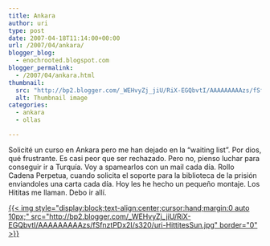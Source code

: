 ```yaml
---
title: Ankara
author: uri
type: post
date: 2007-04-18T11:14:00+00:00
url: /2007/04/ankara/
blogger_blog:
  - enochrooted.blogspot.com
blogger_permalink:
  - /2007/04/ankara.html
thumbnail:
  src: "http://bp2.blogger.com/_WEHvyZj_jiU/RiX-EGQbvtI/AAAAAAAAAzs/fSfnztPDx2I/s320/uri-HittitesSun.jpg"
  alt: Thumbnail image
categories:
  - ankara
  - ollas

---
```

Solicité un curso en Ankara pero me han dejado en la &#8220;waiting list&#8221;. Por dios, qué frustrante. Es casi peor que ser rechazado. Pero no, pienso luchar para conseguir ir a Turquía. Voy a spamearlos con un mail cada día. Rollo Cadena Perpetua, cuando solicita el soporte para la biblioteca de la prisión enviandoles una carta cada día. Hoy les he hecho un pequeño montaje. Los Hititas me llaman. Debo ir allí.

[{{< img style="display:block;text-align:center;cursor:hand;margin:0 auto 10px;" src="http://bp2.blogger.com/_WEHvyZj_jiU/RiX-EGQbvtI/AAAAAAAAAzs/fSfnztPDx2I/s320/uri-HittitesSun.jpg" border="0" >}}][1]

 [1]: http://bp2.blogger.com/_WEHvyZj_jiU/RiX-EGQbvtI/AAAAAAAAAzs/fSfnztPDx2I/s1600-h/uri-HittitesSun.jpg